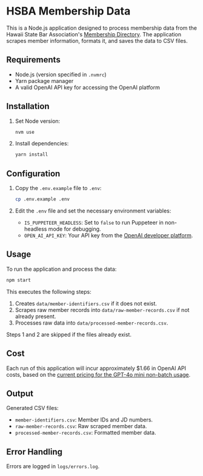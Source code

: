# HSBA Membership Data

This is a Node.js application designed to process membership data from the Hawaii State Bar Association's [Membership Directory](https://hsba.org/HSBA/Membership_Directory.aspx). The application scrapes member information, formats it, and saves the data to CSV files.

## Requirements

- Node.js (version specified in `.nvmrc`)
- Yarn package manager
- A valid OpenAI API key for accessing the OpenAI platform

## Installation

1. Set Node version:

   ```bash
   nvm use
   ```

2. Install dependencies:

   ```bash
   yarn install
   ```

## Configuration

1. Copy the `.env.example` file to `.env`:

   ```bash
   cp .env.example .env
   ```

2. Edit the `.env` file and set the necessary environment variables:
   - `IS_PUPPETEER_HEADLESS`: Set to `false` to run Puppeteer in non-headless mode for debugging.
   - `OPEN_AI_API_KEY`: Your API key from the [OpenAI developer platform](https://platform.openai.com/docs/overview).

## Usage

To run the application and process the data:

```bash
npm start
```

This executes the following steps:

1. Creates `data/member-identifiers.csv` if it does not exist.
2. Scrapes raw member records into `data/raw-member-records.csv` if not already present.
3. Processes raw data into `data/processed-member-records.csv`.

Steps 1 and 2 are skipped if the files already exist.

## Cost

Each run of this application will incur approximately $1.66 in OpenAI API costs, based on the [current pricing for the GPT-4o mini non-batch usage](https://openai.com/api/pricing/).

## Output

Generated CSV files:

- `member-identifiers.csv`: Member IDs and JD numbers.
- `raw-member-records.csv`: Raw scraped member data.
- `processed-member-records.csv`: Formatted member data.

## Error Handling

Errors are logged in `logs/errors.log`.
